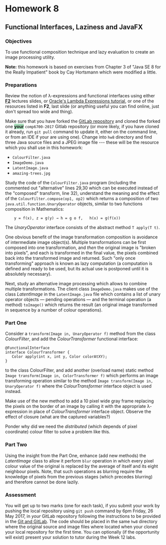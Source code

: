 Homework 8
==========

Functional Interfaces, Laziness and JavaFX
------------------------------------------

### Objectives

To use functional composition technique and lazy evaluation to create an
image processing utility.

**Note:** this homework is based on exercises from Chapter 3 of "Java SE
8 for the Really Impatient" book by Cay Hortsmann which were modified a
little.

### Preparations

Review the notion of λ-expressions and functional interfaces using
either [**F2**](https://cs.anu.edu.au/courses/comp6700/lectures/F2.pdf) 
lectures slides, or [Oracle's Lambda Expressions
tutorial](http://docs.oracle.com/javase/tutorial/java/javaOO/lambdaexpressions.html),
or one of the resources listed in **F2**, last slide (or anything useful
you can find online, just don't spread too wide and thing).

Make sure that you have forked the [GitLab repository](https://gitlab.cecs.anu.edu.au/comp6700/comp6700-2017) and cloned the forked one <span style="background-color:#A5DCB8">**your**</span>
``comp6700-2017`` Gitlab repository (or more likely, if you have cloned it 
already, run `git pull` command to update it, either on the command line, or 
from an IDE if your are using one). Change into `hw8` directory and find
three Java source files and a JPEG image file --- these will be the
resource which you shall use in this homework:

-   `ColourFilter.java`
-   `ImageDemo.java`
-   `LatentImage.java`
-   `amazing-trees.jpg`

Study the code of the `ColourFilter.java` program (including the
commented out "alternative" lines 29,30 which can be executed instead of
the "composed" transform, line 32), understand the meaning and the
effect of the `ColourFilter.compose(op1, op2)` which returns a
composition of two `java.util.function.UnaryOperator` objects, similar
to two functions composition in Mathematics:

        y = f(x), z = g(y) → h = g o f,   h(x) = g(f(x))

The *UnaryOperator* interface consists of the abstract method
`T apply(T t)`.

One obvious benefit of the image transformation composition is avoidance
of intermediate image object(s). Multiple transformations can be first
composed into one transformation, and *then* the original image is
"broken into pixels", and each is transformed in the final value, the
pixels combined back into the transformed image and returned. Such "only
once transforming" approach is known as lazy computation (a computation
is defined and ready to be used, but its actual use is postponed until
it is absolutely necessary).

Next, study an alternative image processing which allows to combine
multiple transformations. The client class
`ImageDemo.java` makes use of the class
*LatentImage* in the `LatentImage.java` file which contains a list of
unary operator objects — pending operations — and the terminal operation
(a method) `toImage()` which returns the result (an original image
transformed in sequence by a number of colour operations).

### Part One

Consider a `transform(Image in, UnaryOperator f)` method from the class
*ColourFilter*, and add the *ColourTransformer* functional interface:

    @FunctionalInterface
    interface ColourTransformer {
       Color apply(int x, int y, Color colorAtXY);
    }

to the class ColourFilter, and add another (overload name) static method
`Image transform(Image in, ColorTransformer f)` which performs an image
transforming operation similar to the method
`Image transform(Image in, UnaryOperator f)` where the
*ColourTransformer* interface object is used instead.

Make use of the new method to add a 10 pixel wide gray frame replacing
the pixels on the border of an image by calling it with the appropriate
λ-expression in place of *ColourTransformer* interface object. Observe
the effect of closure (what are the captured variables?)

Ponder why did we need the *distributed* (which depends of pixel
coordinate) colour filter to solve a problem like this.

### Part Two

Using the insight from the Part One, enhance (add new methods) the
*LatentImage* class to allow it perform `blur` operation in which every
pixel colour value of the original is replaced by the average of itself
and its eight neighbour pixels. Note, that such operations as blurring
require the knowledge of pixels from the previous stages (which precedes
blurring) and therefore cannot be done lazily.

### Assessment

You will get up to two marks (one for each task), if you submit your
work by pushing the local repository using `git push` command by 6pm Friday,
26 May 2017, in *your* GitLab repository following the instructions to
be provided in the [Git and GitLab](https://cs.anu.edu.au/courses/comp6700/labs/gitlab/). 
The code should be placed in
the same `hw8` directory where the original source and image files where
located when your cloned your local repository for the first time. You can 
optionally (if the opportunity will exist) present your solution to tutor during the Week 12 labs.

